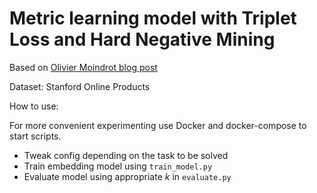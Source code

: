 # Metric learning model with Triplet Loss and Hard Negative Mining

Based on [Olivier Moindrot blog post](https://omoindrot.github.io/triplet-loss)

Dataset: Stanford Online Products

How to use:

For more convenient experimenting use Docker and docker-compose to start scripts.

* Tweak config depending on the task to be solved
* Train embedding model using `train_model.py`
* Evaluate model using appropriate _k_ in `evaluate.py`